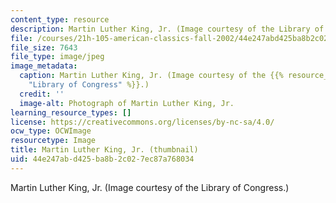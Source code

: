 ```yaml
---
content_type: resource
description: Martin Luther King, Jr. (Image courtesy of the Library of Congress.)
file: /courses/21h-105-american-classics-fall-2002/44e247abd425ba8b2c027ec87a768034_21h-105f02-th.jpg
file_size: 7643
file_type: image/jpeg
image_metadata:
  caption: Martin Luther King, Jr. (Image courtesy of the {{% resource_link "71b162c3-fa16-4408-9f93-47711f65ee00"
    "Library of Congress" %}}.)
  credit: ''
  image-alt: Photograph of Martin Luther King, Jr.
learning_resource_types: []
license: https://creativecommons.org/licenses/by-nc-sa/4.0/
ocw_type: OCWImage
resourcetype: Image
title: Martin Luther King, Jr. (thumbnail)
uid: 44e247ab-d425-ba8b-2c02-7ec87a768034
---
```

Martin Luther King, Jr. (Image courtesy of the Library of Congress.)